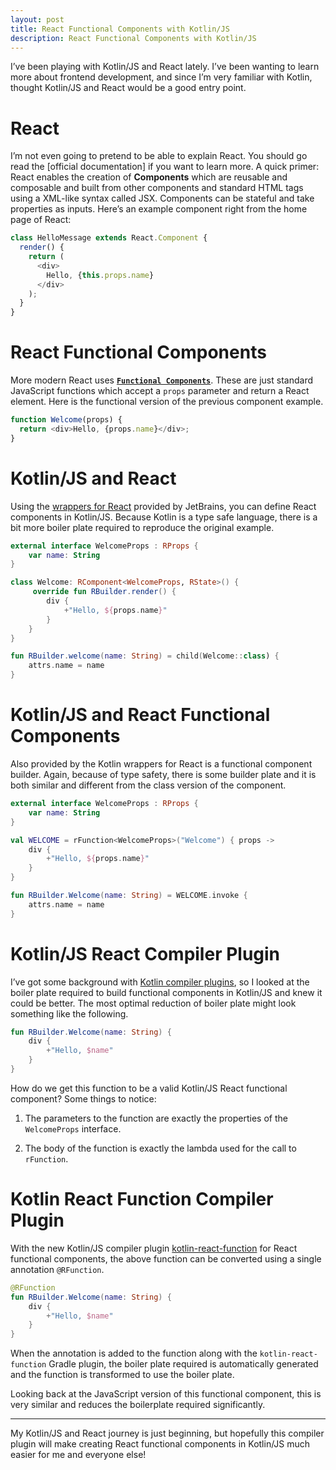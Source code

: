 ```yaml
---
layout: post
title: React Functional Components with Kotlin/JS
description: React Functional Components with Kotlin/JS
---
```


I’ve been playing with Kotlin/JS and React lately. I’ve been wanting to learn more about frontend
development, and since I’m very familiar with Kotlin, thought Kotlin/JS and React would be a good
entry point.

# React

I’m not even going to pretend to be able to explain React. You should go read the [official 
documentation] if you want to learn more. A quick primer: React enables the creation of
**Components** which are reusable and composable and built from other components and standard HTML
tags using a XML-like syntax called JSX. Components can be stateful and take properties as inputs.
Here’s an example component right from the home page of React:

```JavaScript
class HelloMessage extends React.Component {
  render() {
    return (
      <div>
        Hello, {this.props.name}
      </div>
    );
  }
}
```

# React Functional Components

More modern React uses [**`Functional Components`**]. These are just standard JavaScript functions
which accept a `props` parameter and return a React element. Here is the functional version of the
previous component example.

```JavaScript
function Welcome(props) {
  return <div>Hello, {props.name}</div>;
}
```

# Kotlin/JS and React

Using the [wrappers for React] provided by JetBrains, you can define React components in Kotlin/JS.
Because Kotlin is a type safe language, there is a bit more boiler plate required to reproduce the
original example.

```kotlin
external interface WelcomeProps : RProps {
    var name: String
}

class Welcome: RComponent<WelcomeProps, RState>() {
     override fun RBuilder.render() {
        div {
            +"Hello, ${props.name}"
        }
    }
}

fun RBuilder.welcome(name: String) = child(Welcome::class) {
    attrs.name = name
}
```

# Kotlin/JS and React Functional Components

Also provided by the Kotlin wrappers for React is a functional component builder. Again, because of
type safety, there is some builder plate and it is both similar and different from the class version
of the component.

```kotlin
external interface WelcomeProps : RProps {
    var name: String
}

val WELCOME = rFunction<WelcomeProps>("Welcome") { props -> 
    div {
        +"Hello, ${props.name}"
    }
}

fun RBuilder.Welcome(name: String) = WELCOME.invoke {
    attrs.name = name
}
```

# Kotlin/JS React Compiler Plugin

I’ve got some background with [Kotlin compiler plugins], so I looked at the boiler plate required to
build functional components in Kotlin/JS and knew it could be better. The most optimal reduction of
boiler plate might look something like the following.

```kotlin
fun RBuilder.Welcome(name: String) {
    div {
        +"Hello, $name"
    }
}
```

How do we get this function to be a valid Kotlin/JS React functional component? Some things to
notice:

1. The parameters to the function are exactly the properties of the `WelcomeProps` interface.

2. The body of the function is exactly the lambda used for the call to `rFunction`.

# Kotlin React Function Compiler Plugin

With the new Kotlin/JS compiler plugin [kotlin-react-function] for React functional components, the
above function can be converted using a single annotation `@RFunction`.

```kotlin
@RFunction
fun RBuilder.Welcome(name: String) {
    div {
        +"Hello, $name"
    }
}
```

When the annotation is added to the function along with the `kotlin-react-function` Gradle plugin,
the boiler plate required is automatically generated and the function is transformed to use the
boiler plate.

Looking back at the JavaScript version of this functional component, this is very similar and
reduces the boilerplate required significantly.

---

My Kotlin/JS and React journey is just beginning, but hopefully this compiler plugin will make
creating React functional components in Kotlin/JS much easier for me and everyone else!

[offical documentation]: https://reactjs.org/
[**`Functional Components`**]: https://reactjs.org/docs/components-and-props.html#function-and-class-components
[wrappers for React]: https://github.com/JetBrains/kotlin-wrappers
[Kotlin compiler plugins]: https://medium.com/@bnorm/exploring-kotlin-ir-bed8df167c23
[kotlin-react-function]: https://github.com/bnorm/kotlin-react-function
